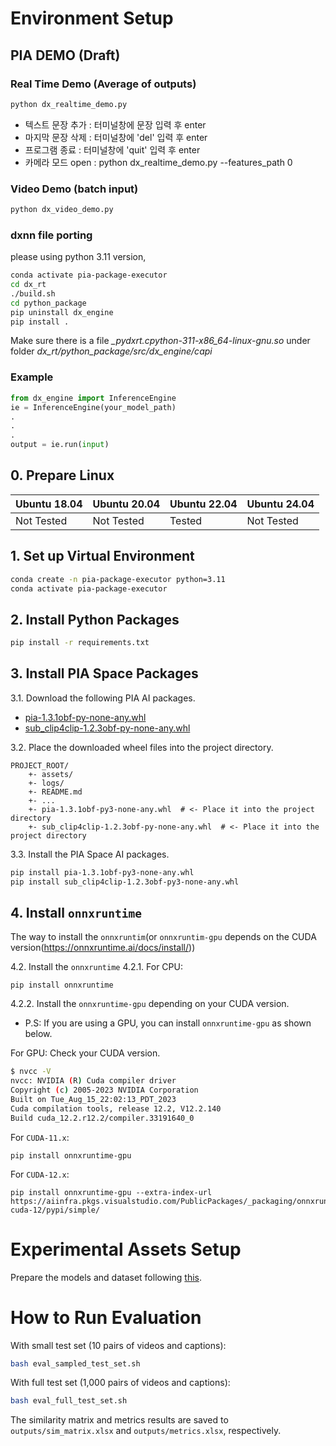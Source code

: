 # Environment Setup

## PIA DEMO (Draft)
### Real Time Demo (Average of outputs)
```bash
python dx_realtime_demo.py
```
- 텍스트 문장 추가 : 터미널창에 문장 입력 후 enter     
- 마지막 문장 삭제 : 터미널창에 'del' 입력 후 enter   
- 프로그램 종료    : 터미널창에 'quit' 입력 후 enter  
- 카메라 모드 open : python dx_realtime_demo.py --features_path 0   

### Video Demo (batch input)
```bash
python dx_video_demo.py
```
### dxnn file porting
please using python 3.11 version,    
```bash
conda activate pia-package-executor
cd dx_rt
./build.sh
cd python_package
pip uninstall dx_engine
pip install .
```
Make sure there is a file *_pydxrt.cpython-311-x86_64-linux-gnu.so* under folder *dx_rt/python_package/src/dx_engine/capi*    
### Example
```python
from dx_engine import InferenceEngine
ie = InferenceEngine(your_model_path)
.
.
.
output = ie.run(input)
```
## 0. Prepare Linux
| Ubuntu 18.04 | Ubuntu 20.04  | Ubuntu 22.04  | Ubuntu 24.04 |
|--------------|---------------|---------------|--------------|
| Not Tested   | Not Tested    | Tested        | Not Tested   |

## 1. Set up Virtual Environment
```bash
conda create -n pia-package-executor python=3.11
conda activate pia-package-executor
```
## 2. Install Python Packages
```bash
pip install -r requirements.txt
```
## 3. Install PIA Space Packages
3.1. Download the following PIA AI packages.
- [pia-1.3.1obf-py-none-any.whl](https://bitbucket.org/pia-space/pia-ai-package/downloads/pia-1.3.1obf-py3-none-any.whl)
- [sub_clip4clip-1.2.3obf-py-none-any.whl](https://bitbucket.org/pia-space/sub-clip4clip/downloads/sub_clip4clip-1.2.3obf-py3-none-any.whl)

3.2. Place the downloaded wheel files into the project directory.
```
PROJECT_ROOT/
    +- assets/
    +- logs/
    +- README.md
    +- ...
    +- pia-1.3.1obf-py3-none-any.whl  # <- Place it into the project directory
    +- sub_clip4clip-1.2.3obf-py-none-any.whl  # <- Place it into the project directory
```

3.3. Install the PIA Space AI packages.
```bash
pip install pia-1.3.1obf-py3-none-any.whl
pip install sub_clip4clip-1.2.3obf-py3-none-any.whl
```

## 4. Install `onnxruntime`
The way to install the `onnxruntim`(or `onnxruntim-gpu` depends on the CUDA version(https://onnxruntime.ai/docs/install/))

4.2. Install the `onnxruntime` 
4.2.1.
For CPU:
```
pip install onnxruntime
```

4.2.2. Install the `onnxruntime-gpu` depending on your CUDA version.
- P.S: If you are using a GPU, you can install `onnxruntime-gpu` as shown below.

For GPU:
Check your CUDA version.
```bash
$ nvcc -V
nvcc: NVIDIA (R) Cuda compiler driver
Copyright (c) 2005-2023 NVIDIA Corporation
Built on Tue_Aug_15_22:02:13_PDT_2023
Cuda compilation tools, release 12.2, V12.2.140
Build cuda_12.2.r12.2/compiler.33191640_0
```

For `CUDA-11.x`:
```
pip install onnxruntime-gpu
```

For `CUDA-12.x`:
```
pip install onnxruntime-gpu --extra-index-url https://aiinfra.pkgs.visualstudio.com/PublicPackages/_packaging/onnxruntime-cuda-12/pypi/simple/
```

# Experimental Assets Setup
Prepare the models and dataset following [this](assets/README.md).

# How to Run Evaluation
With small test set (10 pairs of videos and captions):
```bash
bash eval_sampled_test_set.sh
```
With full test set (1,000 pairs of videos and captions):
```bash
bash eval_full_test_set.sh
```
The similarity matrix and metrics results are saved to `outputs/sim_matrix.xlsx` and `outputs/metrics.xlsx`, respectively.